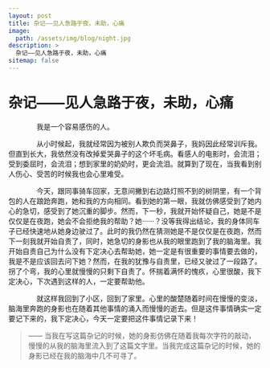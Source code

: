 ```yaml
---
layout: post
title: 杂记——见人急路于夜，未助，心痛
image: 
  path: /assets/img/blog/night.jpg
description: >
  杂记——见人急路于夜，未助，心痛
sitemap: false
---
```


# 杂记——见人急路于夜，未助，心痛

    我是一个容易感伤的人。

    从小时候起，我就经常因为被别人欺负而哭鼻子，我妈因此经常训斥我。但直到长大，我依然没有改掉爱哭鼻子的这个坏毛病。看感人的电影时，会流泪；受到委屈时，会流泪；想到家里的奶奶时，更会流泪。就算到了现在，当我看到别人伤心、受苦的时候我也会心里难受。

    今天，跟同事骑车回家，无意间撇到右边路灯照不到的树阴里，有一个背包的人在踉跄奔跑，她和我的方向相同。看到她的第一眼，我就仿佛感受到了她内心的急切，感受到了她沉重的脚步。然而，下一秒，我就开始怀疑自己，她是不是仅仅是在夜跑，她会不会拒绝我的帮助？她······？没等我得出结论，我的身体同车子已经快速地从她身边驶过了。此时的我仍然在猜测她是不是仅仅是在夜跑，然而下一刻我就开始自责了，同时，她急切的身影也从我的眼里跑到了我的脑海里。我开始自责自己为什么没有下定决心去帮助她，她一定是有很重要的事情要去做的，我是不是应该回去问下她？然而，在我的犹豫与自责里，已经又驶过了一段路了。拐了个弯，我的心里就慢慢的只剩下自责了。怀揣着满怀的愧疚，心里很酸，我下定决心，下次遇到这样的人，一定要帮助他。

    就这样我回到了小区，回到了家里。心里的酸楚随着时间在慢慢的变淡，脑海里奔跑的身影也在随着其他事情的涌入而慢慢的逝去。但是这件事情确实一定要记下来的，我下定决心，今天一定要把这件事情记录下来！

>  —— 当我在写这篇杂记的时候，她的身影仿佛在随着我每次字符的敲动，慢慢的从我的脑海里流入到了这篇文字里。当我完成这篇杂记的时候，她的身影已经在我的脑海中几不可寻了。
